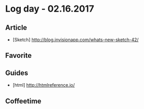 # Log day - 02.16.2017

## Article
- [Sketch] http://blog.invisionapp.com/whats-new-sketch-42/

## Favorite

## Guides
- [html] http://htmlreference.io/

## Coffeetime
